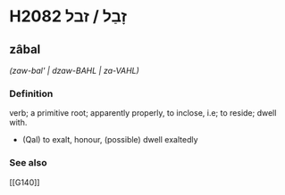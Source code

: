 # H2082 זָבַל / זבל

## zâbal

_(zaw-bal' | dzaw-BAHL | za-VAHL)_

### Definition

verb; a primitive root; apparently properly, to inclose, i.e; to reside; dwell with.

- (Qal) to exalt, honour, (possible) dwell exaltedly
### See also

[[G140]]

